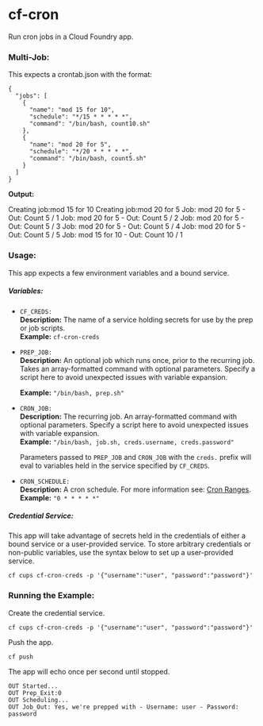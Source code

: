 # cf-cron
Run cron jobs in a Cloud Foundry app.

### Multi-Job:

This expects a crontab.json with the format:

```
{
  "jobs": [
    {
      "name": "mod 15 for 10",
      "schedule": "*/15 * * * * *", 
      "command": "/bin/bash, count10.sh"
    },
    {
      "name": "mod 20 for 5",
      "schedule": "*/20 * * * * *", 
      "command": "/bin/bash, count5.sh"
    }
  ]
}
```

**Output:**

Creating job:mod 15 for 10
Creating job:mod 20 for 5
Job: mod 20 for 5 - Out: Count 5 / 1
Job: mod 20 for 5 - Out: Count 5 / 2
Job: mod 20 for 5 - Out: Count 5 / 3
Job: mod 20 for 5 - Out: Count 5 / 4
Job: mod 20 for 5 - Out: Count 5 / 5
Job: mod 15 for 10 - Out: Count 10 / 1

### Usage:

This app expects a few environment variables and a bound service.

##### Variables:

* `CF_CREDS:`<br>
  **Description:** The name of a service holding secrets for use by the prep or job scripts.<br>
  **Example:** `cf-cron-creds`
  
* `PREP_JOB:`<br> 
    **Description:** An optional job which runs once, prior to the recurring job. Takes an array-formatted command with optional parameters. Specify a script here to avoid unexpected issues with variable expansion.<br>

   **Example:** `"/bin/bash, prep.sh"`
   
* `CRON_JOB:`<br>
  **Description:** The recurring job. An array-formatted command with optional parameters. Specify a script here to avoid unexpected issues with variable expansion.<br>
   **Example:** `"/bin/bash, job.sh, creds.username, creds.password"`
   
   Parameters passed to `PREP_JOB` and `CRON_JOB` with the `creds.` prefix will eval to variables held in the service specified by `CF_CREDS`.
   
* `CRON_SCHEDULE:`<br>
  **Description:** A cron schedule. For more information see: [Cron Ranges](https://www.npmjs.com/package/cron#cron-ranges).<br>
   **Example:** `"0 * * * * *"`

##### Credential Service:

This app will take advantage of secrets held in the credentials of either a bound service or a user-provided service. To store arbitrary credentials or non-public variables, use the syntax below to set up a user-provided service.

```
cf cups cf-cron-creds -p '{"username":"user", "password":"password"}'
```

### Running the Example:

Create the credential service.

```
cf cups cf-cron-creds -p '{"username":"user", "password":"password"}'
```

Push the app.

```
cf push
```
The app will echo once per second until stopped.

```
OUT Started...
OUT Prep_Exit:0
OUT Scheduling...
OUT Job_Out: Yes, we're prepped with - Username: user - Password: password
```
